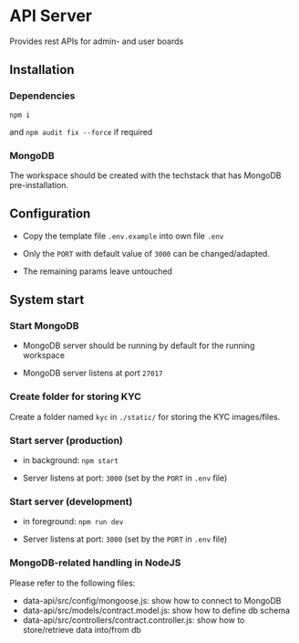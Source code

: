 # API Server

Provides rest APIs for admin- and user boards

## Installation 

### Dependencies

`npm i`

and `npm audit fix --force` if required

### MongoDB

The workspace should be created with the techstack that has MongoDB pre-installation.

## Configuration

  - Copy the template file `.env.example` into own file `.env`

  - Only the `PORT` with default value of `3000` can be changed/adapted.

  - The remaining params leave untouched

## System start

### Start MongoDB

  - MongoDB server should be running by default for the running workspace

  - MongoDB server listens at port `27017`

### Create folder for storing KYC

Create a folder named `kyc` in `./static/` for storing the KYC images/files.

### Start server (production)

  - in background:  `npm start`

  - Server listens at port: `3000` (set by the `PORT` in `.env` file)

### Start server (development)

  - in foreground:  `npm run dev`

  - Server listens at port: `3000` (set by the `PORT` in `.env` file)

### MongoDB-related handling in NodeJS

Please refer to the following files:

  - data-api/src/config/mongoose.js: show how to connect to MongoDB
  - data-api/src/models/contract.model.js: show how to define db schema
  - data-api/src/controllers/contract.controller.js: show how to store/retrieve data into/from db
